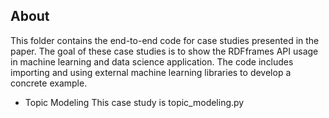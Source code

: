 ## About

This folder contains the end-to-end code for case studies presented in the paper. The goal of these case studies is to show the RDFframes API usage in machine learning and data science application. The code includes importing and using external machine learning libraries to develop a concrete example.   

*   Topic Modeling
 This case study is topic_modeling.py
